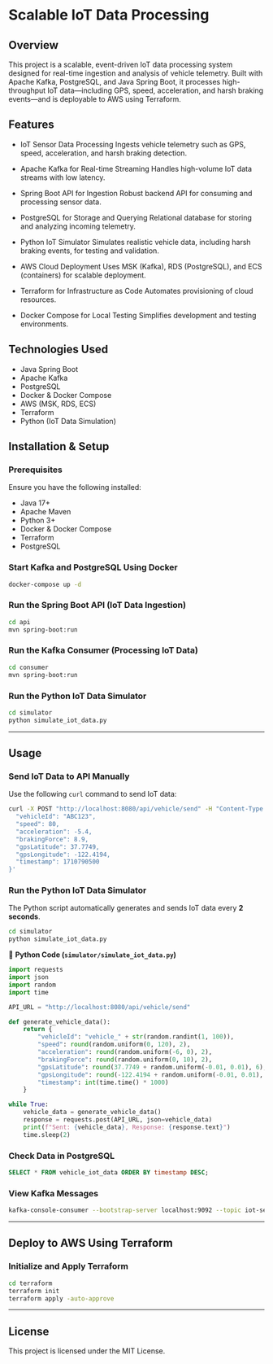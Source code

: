 # **Scalable IoT Data Processing**  
## **Overview**  
This project is a scalable, event-driven IoT data processing system designed for real-time ingestion and analysis of vehicle telemetry. Built with Apache Kafka, PostgreSQL, and Java Spring Boot, it processes high-throughput IoT data—including GPS, speed, acceleration, and harsh braking events—and is deployable to AWS using Terraform.

## **Features**  
- IoT Sensor Data Processing
Ingests vehicle telemetry such as GPS, speed, acceleration, and harsh braking detection.

- Apache Kafka for Real-time Streaming
Handles high-volume IoT data streams with low latency.

- Spring Boot API for Ingestion
Robust backend API for consuming and processing sensor data.

- PostgreSQL for Storage and Querying
Relational database for storing and analyzing incoming telemetry.

- Python IoT Simulator
Simulates realistic vehicle data, including harsh braking events, for testing and validation.

- AWS Cloud Deployment
Uses MSK (Kafka), RDS (PostgreSQL), and ECS (containers) for scalable deployment.

- Terraform for Infrastructure as Code
Automates provisioning of cloud resources.

- Docker Compose for Local Testing
Simplifies development and testing environments.



## **Technologies Used**  
- Java Spring Boot  
- Apache Kafka  
- PostgreSQL  
- Docker & Docker Compose  
- AWS (MSK, RDS, ECS)  
- Terraform  
- Python (IoT Data Simulation)  

## **Installation & Setup**  
### **Prerequisites**  
Ensure you have the following installed:  
- Java 17+  
- Apache Maven  
- Python 3+  
- Docker & Docker Compose  
- Terraform  
- PostgreSQL  


### **Start Kafka and PostgreSQL Using Docker**  
```sh
docker-compose up -d
```

### **Run the Spring Boot API (IoT Data Ingestion)**  
```sh
cd api
mvn spring-boot:run
```

### **Run the Kafka Consumer (Processing IoT Data)**  
```sh
cd consumer
mvn spring-boot:run
```

### **Run the Python IoT Data Simulator**  
```sh
cd simulator
python simulate_iot_data.py
```

---

## **Usage**  
### **Send IoT Data to API Manually**  
Use the following `curl` command to send IoT data:  
```sh
curl -X POST "http://localhost:8080/api/vehicle/send" -H "Content-Type: application/json" -d '{
  "vehicleId": "ABC123",
  "speed": 80,
  "acceleration": -5.4,
  "brakingForce": 8.9,
  "gpsLatitude": 37.7749,
  "gpsLongitude": -122.4194,
  "timestamp": 1710790500
}'
```

### **Run the Python IoT Data Simulator**  
The Python script automatically generates and sends IoT data every **2 seconds**.  
```sh
cd simulator
python simulate_iot_data.py
```
📄 **Python Code (`simulator/simulate_iot_data.py`)**
```python
import requests
import json
import random
import time

API_URL = "http://localhost:8080/api/vehicle/send"

def generate_vehicle_data():
    return {
        "vehicleId": "vehicle_" + str(random.randint(1, 100)),
        "speed": round(random.uniform(0, 120), 2),
        "acceleration": round(random.uniform(-6, 0), 2),
        "brakingForce": round(random.uniform(0, 10), 2),
        "gpsLatitude": round(37.7749 + random.uniform(-0.01, 0.01), 6),
        "gpsLongitude": round(-122.4194 + random.uniform(-0.01, 0.01), 6),
        "timestamp": int(time.time() * 1000)
    }

while True:
    vehicle_data = generate_vehicle_data()
    response = requests.post(API_URL, json=vehicle_data)
    print(f"Sent: {vehicle_data}, Response: {response.text}")
    time.sleep(2)
```

### **Check Data in PostgreSQL**  
```sql
SELECT * FROM vehicle_iot_data ORDER BY timestamp DESC;
```

### **View Kafka Messages**  
```sh
kafka-console-consumer --bootstrap-server localhost:9092 --topic iot-sensor-data --from-beginning
```

---

## **Deploy to AWS Using Terraform**  
### **Initialize and Apply Terraform**  
```sh
cd terraform
terraform init
terraform apply -auto-approve
```

---


## **License**  
This project is licensed under the MIT License.  

